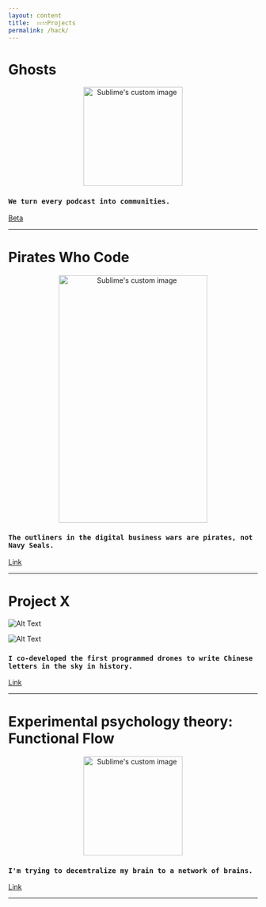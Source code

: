 ```yaml
---
layout: content
title:  𝌄𝌂Projects
permalink: /hack/
---
```





# Ghosts


<p align="center">
  <img width="200" height="200" src="https://i.imgur.com/qNOBG0N.png" alt="Sublime's custom image"/>
</p>

### `We turn every podcast into communities.`
[Beta](https://testflight.apple.com/join/oAPb22rV)

---

# Pirates Who Code

<p align="center">
  <img width="300" height="500" src="https://i.imgur.com/l5Q36FN.jpg" alt="Sublime's custom image"/>
</p>


### `The outliners in the digital business wars are pirates, not Navy Seals.` 
[Link](https://allenleein.github.io/brains/book/)


---

# Project X

![Alt Text](https://media.giphy.com/media/l3mZ5zogGcnzNzbqM/giphy.gif)

![Alt Text](https://media.giphy.com/media/3o6fIWV4HtqMEzEz28/giphy.gif)



### `I co-developed the first programmed drones to write Chinese letters in the sky in history.` 
[Link](https://vimeo.com/111901733)


---

# Experimental psychology theory: Functional Flow


<p align="center">
  <img width="200" height="200" src="https://www.symbols.com/gi.php?type=1&id=1309" alt="Sublime's custom image"/>
</p>


### `I'm trying to decentralize my brain to a network of brains.` 
[Link](https://github.com/allenleein/brains)


---








